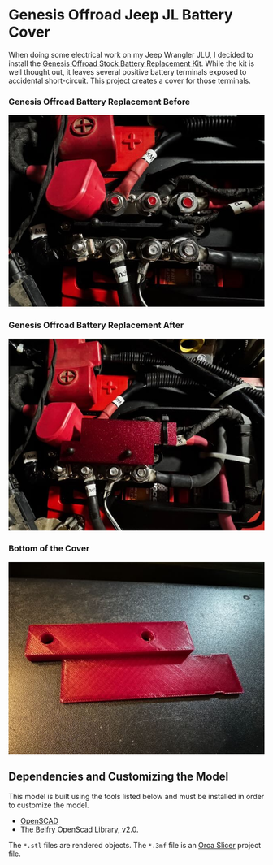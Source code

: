 # Genesis Offroad Jeep JL Battery Cover

When doing some electrical work on my Jeep Wrangler JLU, I decided to install the [Genesis Offroad Stock Battery Replacement Kit](https://www.genesisoffroad.com/products/2018-jeep-jl-jt-stock-battery-replacement-kit_p_295).  While the kit is well thought out, it leaves several positive battery terminals exposed to accidental short-circuit.  This project creates a cover for those terminals.  

### Genesis Offroad Battery Replacement Before

![Genesis Offroad Battery Replacement Before](genesis-batt-before.jpeg)



### Genesis Offroad Battery Replacement After

![Genesis Offroad Battery Replacement After](genesis-batt-after.jpeg)


### Bottom of the Cover

![Battery Cover Bottom](batt-cover-bottom.jpeg)

## Dependencies and Customizing the Model

This model is built using the tools listed below and must be installed in order to customize the model.

- [OpenSCAD](https://openscad.org)
- [The Belfry OpenScad Library, v2.0.](https://github.com/BelfrySCAD/BOSL2)

The `*.stl` files are rendered objects.
The `*.3mf` file is an [Orca Slicer](https://orcaslicer.com) project file.
